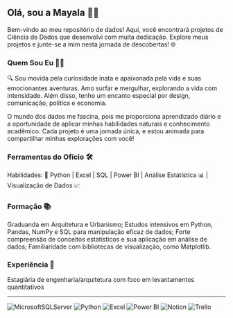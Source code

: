 ## Olá, sou a Mayala 👋🏽
Bem-vindo ao meu repositório de dados! 
Aqui, você encontrará projetos de Ciência de Dados que desenvolvi com muita dedicação. 
Explore meus projetos e junte-se a mim nesta jornada de descobertas! 🌐

### Quem Sou Eu 🕵️‍♀️
🔍 Sou movida pela curiosidade inata e apaixonada pela vida e suas emocionantes aventuras. Amo surfar e mergulhar, explorando a vida com intensidade. Além disso, tenho um encanto especial por design, comunicação, política e economia.

O mundo dos dados me fascina, pois me proporciona aprendizado diário e a oportunidade de aplicar minhas habilidades naturais e conhecimento acadêmico. Cada projeto é uma jornada única, e estou animada para compartilhar minhas explorações com você!

### Ferramentas do Ofício 🛠️ 
Habilidades: 🐍 Python | Excel | SQL | Power BI |
Análise Estatística 📊 | Visualização de Dados 📈

###  Formação 📚 
Graduanda em Arquitetura e Urbanismo;
Estudos intensivos em Python, Pandas, NumPy e SQL para manipulação eficaz de dados;
Forte compreensão de conceitos estatísticos e sua aplicação em análise de dados;
Familiaridade com bibliotecas de visualização, como Matplotlib.

###  Experiência 💼

Estagiária de engenharia/arquitetura com foco em levantamentos quantitativos

<hr>

![MicrosoftSQLServer](https://img.shields.io/badge/Microsoft%20SQL%20Sever-CC2927?style=for-the-badge&logo=microsoft%20sql%20server&logoColor=white) ![Python](https://img.shields.io/badge/python-3670A0?style=for-the-badge&logo=python&logoColor=ffdd54) ![Excel](https://img.shields.io/badge/Excel-217346?style=for-the-badge&logo=microsoft-excel&logoColor=white) ![Power BI](https://img.shields.io/badge/Power%20BI-F2C811?style=for-the-badge&logo=power-bi&logoColor=black)
 ![Notion](https://img.shields.io/badge/Notion-%23000000.svg?style=for-the-badge&logo=notion&logoColor=white) ![Trello](https://img.shields.io/badge/Trello-%23026AA7.svg?style=for-the-badge&logo=Trello&logoColor=white)



<!-- Proudly created with GPRM ( https://gprm.itsvg.in ) -->
